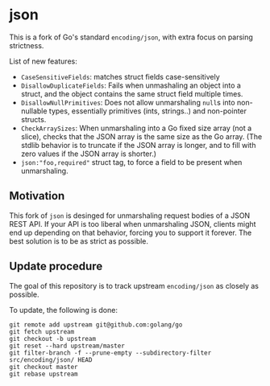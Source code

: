 # json

This is a fork of Go's standard `encoding/json`, with extra focus on parsing strictness.

List of new features:

- `CaseSensitiveFields`: matches struct fields case-sensitively
- `DisallowDuplicateFields`: Fails when unmashaling an object into a struct, and the object contains the same struct field multiple times.
- `DisallowNullPrimitives`: Does not allow unmarshaling `null`s into non-nullable types, essentially primitives (ints, strings..) and non-pointer structs.
- `CheckArraySizes`: When unmarshaling into a Go fixed size array (not a slice), checks that the JSON array is the same size as the Go array. (The stdlib behavior is to truncate if the JSON array is longer, and to fill with zero values if the JSON array is shorter.)
- `json:"foo,required"` struct tag, to force a field to be present when unmarshaling.

## Motivation

This fork of `json` is desinged for unmarshaling request bodies of a JSON REST API. If
your API is too liberal when unmarshaling JSON, clients might end up depending
on that behavior, forcing you to support it forever. The best solution is to be
as strict as possible.

## Update procedure

The goal of this repository is to track upstream `encoding/json` as closely as possible. 

To update, the following is done:

    git remote add upstream git@github.com:golang/go
    git fetch upstream
    git checkout -b upstream
    git reset --hard upstream/master
    git filter-branch -f --prune-empty --subdirectory-filter src/encoding/json/ HEAD
    git checkout master
    git rebase upstream
